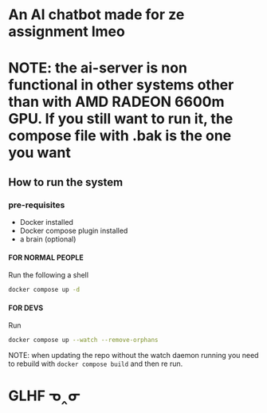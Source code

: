 # An AI chatbot made for ze assignment lmeo
# NOTE: the ai-server is non functional in other systems other than with AMD RADEON 6600m GPU. If you still want to run it, the compose file with .bak is the one you want

## How to run the system
### pre-requisites
- Docker installed
- Docker compose plugin installed
- a brain (optional)

#### FOR NORMAL PEOPLE
Run the following a shell
```bash
docker compose up -d
```

#### FOR DEVS
Run 
```bash
docker compose up --watch --remove-orphans
```
NOTE: when updating the repo without the watch daemon running you need to rebuild with ```docker compose build``` and then re run.


# GLHF ᓀ‸ᓂ
